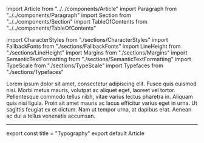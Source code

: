import Article from "../../components/Article"
import Paragraph from "../../components/Paragraph"
import Section from "../../components/Section"
import TableOfContents from "../../components/TableOfContents"

import CharacterStyles from "./sections/CharacterStyles"
import FallbackFonts from "./sections/FallbackFonts"
import LineHeight from "./sections/LineHeight"
import Margins from "./sections/Margins"
import SemanticTextFormatting from "./sections/SemanticTextFormatting"
import TypeScale from "./sections/TypeScale"
import Typefaces from "./sections/Typefaces"

Lorem ipsum dolor sit amet, consectetur adipiscing elit. Fusce
quis euismod nisi. Morbi metus mauris, volutpat ac aliquet eget,
laoreet vel tortor. Pellentesque commodo tellus nibh, vitae
varius lectus pharetra in. Aliquam quis nisi ligula. Proin sit
amet mauris ac lacus efficitur varius eget in urna. Ut sagittis
feugiat ex et dictum. Nam ut tempor urna, at dapibus erat.
Aenean ac dui a tellus venenatis accumsan.

***

<Section title="Table of contents">
    <TableOfContents />
</Section>
<Section title="Typefaces">
    <Typefaces />
</Section>
<Section title="Character styles">
    <CharacterStyles />
</Section>
<Section title="Line height">
    <LineHeight />
</Section>
<Section title="Margins">
    <Margins />
</Section>
<Section title="Semantic text formatting">
    <SemanticTextFormatting />
</Section>
<Section title="Non-semantic text formatting" />
<Section title="Type scale">
    <TypeScale />
</Section>
<Section title="Fallback fonts">
    <FallbackFonts />
</Section>
<Section title="Usage guidelines" />

export const title = "Typography"
export default Article
